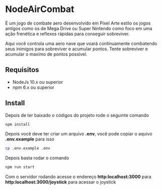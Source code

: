 # NodeAirCombat

É um jogo de combate aero desenvolvido em Pixel Arte estilo os jogos antigos como os de Mega Drive ou Super Nintendo como foco em uma ação frenética e reflexos rápidas para conseguir sobreviver.

Aqui você controla uma aero nave que voará continuamente combatendo seus inimigos para sobreviver e acumular pontos. Tente sobreviver e acumular o maxímo de pontos possível.

## Requisitos
 * NodeJs 10.x ou superior
 * npm 6.x ou superior

## Install
Depois de ter baixado o códigos do projeto rode o seguinte comando
```bash
npm install
```
Depois você deve ter criar um arquivo **.env**, você pode copiar o aquivo **.env.example** para isso
```bash
cp .env.example .env
```

Depois basta rodar o comando
```bash
npm run start
```

Com o servidor rodando acesse o endereço **http:localhost:3000** para **http:localhost:3000/joystick** para acessar o joystick
